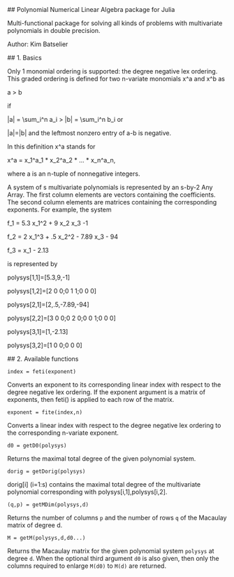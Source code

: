 <a name="Polynomial-Numerical-Linear-Algebra-package-for-Julia"/>
## Polynomial Numerical Linear Algebra package for Julia

Multi-functional package for solving all kinds of problems with multivariate polynomials in double precision. 


Author: Kim Batselier

<a name="Basics"/>
## 1. Basics

Only 1 monomial ordering is supported: the degree negative lex ordering. This graded ordering is defined for two n-variate monomials x^a and x^b as

a > b

if 

|a| = \sum_i^n a_i > |b| = \sum_i^n b_i or

|a|=|b| and the leftmost nonzero entry of a-b is negative.

In this definition x^a stands for

x^a = x_1^a_1 * x_2^a_2 * ... * x_n^a_n,

where a is an n-tuple of nonnegative integers.

A system of s multivariate polynomials is represented by an s-by-2 Any Array. The first column elements are vectors containing the coefficients. The second column elements are matrices containing the corresponding exponents. For example, the system

f_1 = 5.3 x_1^2 + 9 x_2 x_3 -1

f_2 = 2 x_1^3 + .5 x_2^2 - 7.89 x_3 - 94

f_3 = x_1 - 2.13

is represented by

polysys[1,1]=[5.3,9,-1]

polysys[1,2]=[2 0 0;0 1 1;0 0 0]

polysys[2,1]=[2,.5,-7.89,-94]

polysys[2,2]=[3 0 0;0 2 0;0 0 1;0 0 0]

polysys[3,1]=[1,-2.13]

polysys[3,2]=[1 0 0;0 0 0]

<a name="Available-functions"/>
## 2. Available functions

	index = feti(exponent)

Converts an exponent to its corresponding linear index with respect to the degree negative lex ordering. If the exponent argument is a matrix of exponents, then feti() is applied to each row of the matrix.

	exponent = fite(index,n)

Converts a linear index with respect to the degree negative lex ordering to the corresponding n-variate exponent.

	d0 = getD0(polysys)

Returns the maximal total degree of the given polynomial system.

	dorig = getDorig(polysys)

dorig[i] (i=1:s) contains the maximal total degree of the multivariate polynomial corresponding with polysys[i,1],polysys[i,2].

	(q,p) = getMDim(polysys,d)

Returns the number of columns `p` and the number of rows `q` of the Macaulay matrix of degree d.

	M = getM(polysys,d,d0...)

Returns the Macaulay matrix for the given polynomial system `polysys` at degree `d`. When the optional third argument `d0` is also given, then only the columns required to enlarge `M(d0)` to `M(d)` are returned.




